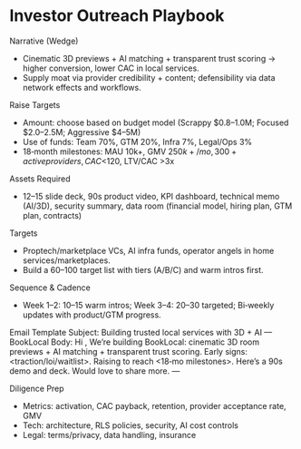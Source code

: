 # Investor Outreach Playbook

Narrative (Wedge)
- Cinematic 3D previews + AI matching + transparent trust scoring → higher conversion, lower CAC in local services.
- Supply moat via provider credibility + content; defensibility via data network effects and workflows.

Raise Targets
- Amount: choose based on budget model (Scrappy $0.8–1.0M; Focused $2.0–2.5M; Aggressive $4–5M)
- Use of funds: Team 70%, GTM 20%, Infra 7%, Legal/Ops 3%
- 18‑month milestones: MAU 10k+, GMV $250k+/mo, 300+ active providers, CAC <$120, LTV/CAC >3x

Assets Required
- 12–15 slide deck, 90s product video, KPI dashboard, technical memo (AI/3D), security summary, data room (financial model, hiring plan, GTM plan, contracts)

Targets
- Proptech/marketplace VCs, AI infra funds, operator angels in home services/marketplaces.
- Build a 60–100 target list with tiers (A/B/C) and warm intros first.

Sequence & Cadence
- Week 1–2: 10–15 warm intros; Week 3–4: 20–30 targeted; Bi‑weekly updates with product/GTM progress.

Email Template
Subject: Building trusted local services with 3D + AI — BookLocal
Body:
Hi <Name>,
We’re building BookLocal: cinematic 3D room previews + AI matching + transparent trust scoring. Early signs: <traction/loi/waitlist>. Raising <amount> to reach <18‑mo milestones>. Here’s a 90s demo and deck. Would love to share more.
— <Founder>

Diligence Prep
- Metrics: activation, CAC payback, retention, provider acceptance rate, GMV
- Tech: architecture, RLS policies, security, AI cost controls
- Legal: terms/privacy, data handling, insurance
